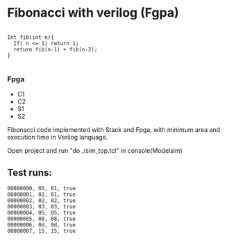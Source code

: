 # Fibonacci with verilog (Fgpa)

```

Int fib(int n){
  If( n <= 1) return 1;
  return fib(n-1) + fib(n-2);
}


```

### Fpga
- C1
- C2
- S1
- S2
 
Fibonacci code implemented with Stack and Fpga, with minimum area and execution time in Verilog language.

Open project and run "do ./sim_top.tcl" in console(Modelsim)


## Test runs:
```
00000000, 01, 01, true
00000001, 01, 01, true
00000002, 02, 02, true
00000003, 03, 03, true
00000004, 05, 05, true
00000005, 08, 08, true
00000006, 0d, 0d, true
00000007, 15, 15, true
```
